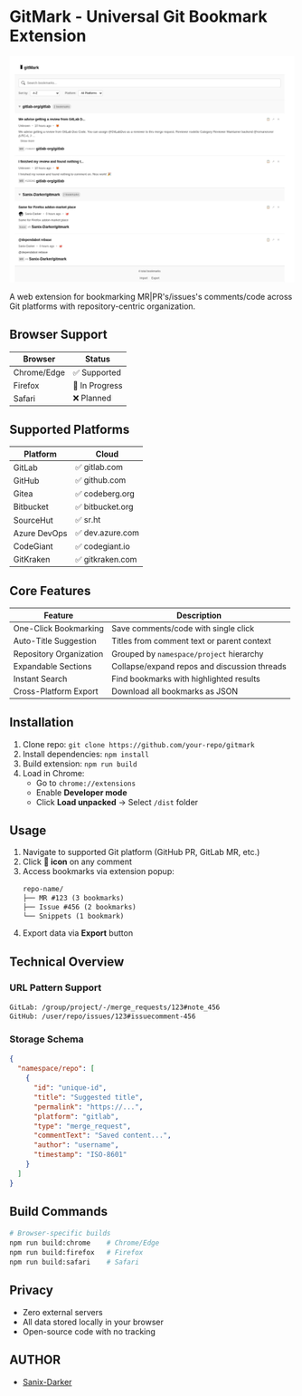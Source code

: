 # GitMark - Universal Git Bookmark Extension
![Screenshot](./screenshot.png)

A web extension for bookmarking MR|PR's/issues's comments/code across Git platforms with repository-centric organization.

## Browser Support

| Browser       | Status          |
|---------------|-----------------|
| Chrome/Edge   | ✅ Supported    |
| Firefox       | 🚧 In Progress  |
| Safari        | ❌ Planned      |

## Supported Platforms

| Platform          | Cloud                  |
|-------------------|------------------------|
| GitLab            | ✅ gitlab.com          |
| GitHub            | ✅ github.com          |
| Gitea             | ✅ codeberg.org        |
| Bitbucket         | ✅ bitbucket.org       |
| SourceHut         | ✅ sr.ht               |
| Azure DevOps      | ✅ dev.azure.com       |
| CodeGiant         | ✅ codegiant.io        |
| GitKraken         | ✅ gitkraken.com       |

## Core Features

| Feature                          | Description                                          |
|----------------------------------|------------------------------------------------------|
| One-Click Bookmarking            | Save comments/code with single click                 |
| Auto-Title Suggestion            | Titles from comment text or parent context           |
| Repository Organization          | Grouped by `namespace/project` hierarchy            |
| Expandable Sections              | Collapse/expand repos and discussion threads         |
| Instant Search                   | Find bookmarks with highlighted results              |
| Cross-Platform Export            | Download all bookmarks as JSON                       |

## Installation

1. Clone repo: `git clone https://github.com/your-repo/gitmark`
2. Install dependencies: `npm install`
3. Build extension: `npm run build`
4. Load in Chrome:
   - Go to `chrome://extensions`
   - Enable **Developer mode**
   - Click **Load unpacked** → Select `/dist` folder

## Usage

1. Navigate to supported Git platform (GitHub PR, GitLab MR, etc.)
2. Click **📑 icon** on any comment
3. Access bookmarks via extension popup:
   ```plaintext
   repo-name/
   ├── MR #123 (3 bookmarks)
   ├── Issue #456 (2 bookmarks)
   └── Snippets (1 bookmark)
   ```
4. Export data via **Export** button

## Technical Overview

### URL Pattern Support
```regex
GitLab: /group/project/-/merge_requests/123#note_456
GitHub: /user/repo/issues/123#issuecomment-456
```

### Storage Schema
```json
{
  "namespace/repo": [
    {
      "id": "unique-id",
      "title": "Suggested title",
      "permalink": "https://...",
      "platform": "gitlab",
      "type": "merge_request",
      "commentText": "Saved content...",
      "author": "username",
      "timestamp": "ISO-8601"
    }
  ]
}
```

## Build Commands
```bash
# Browser-specific builds
npm run build:chrome    # Chrome/Edge
npm run build:firefox   # Firefox
npm run build:safari    # Safari
```

## Privacy
- Zero external servers
- All data stored locally in your browser
- Open-source code with no tracking

## AUTHOR

- [Sanix-Darker](https://github.com/sanix-darker)
